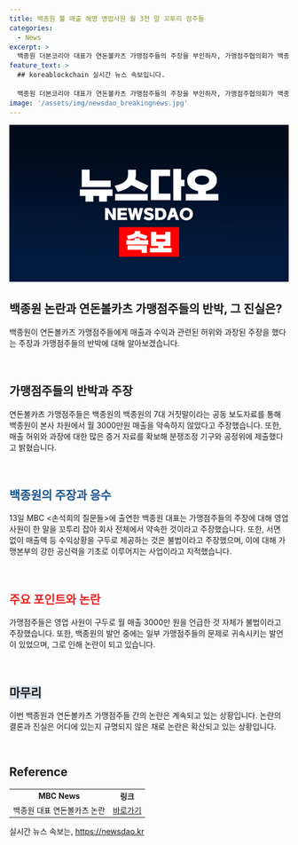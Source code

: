 ```yaml
---
title: 백종원 뿔 매출 해명 영업사원 월 3천 말 꼬투리 점주들
categories:
  - News
excerpt: >
  백종원 더본코리아 대표가 연돈볼카츠 가맹점주들의 주장을 부인하자, 가맹점주협의회가 백종원의 7대 거짓말이라는 공동 보도자료를 발표했다. 이들은 매출액과 수익률을 구두로 제공하는 행위가 불법이라고 주장하며, 백종원 대표의 발언을 반박했다. 또한, 백종원 대표는 일부 매장의 저조한 매출에 대해 일부 매장의 평균 영업 일수와 똑같은 브랜드 다른 매장의 평균 영업 일수 차이가 난다고 말하며 논란을 풀기 위해 노력 중이다.
feature_text: >
  ## koreablockchain 실시간 뉴스 속보입니다.

  백종원 더본코리아 대표가 연돈볼카츠 가맹점주들의 주장을 부인하자, 가맹점주협의회가 백종원의 7대 거짓말이라는 공동 보도자료를 발표했다. 이들은 매출액과 수익률을 구두로 제공하는 행위가 불법이라고 주장하며, 백종원 대표의 발언을 반박했다. 또한, 백종원 대표는 일부 매장의 저조한 매출에 대해 일부 매장의 평균 영업 일수와 똑같은 브랜드 다른 매장의 평균 영업 일수 차이가 난다고 말하며 논란을 풀기 위해 노력 중이다.
image: '/assets/img/newsdao_breakingnews.jpg'
---
```


<p><img src="/assets/img/newsdao_breakingnews.jpg" alt="koreablockchain 속보" /></p>

<h2 data-ke-size="size26">백종원 논란과 연돈볼카츠 가맹점주들의 반박, 그 진실은?</h2>

<p>백종원이 연돈볼카츠 가맹점주들에게 매출과 수익과 관련된 허위와 과장된 주장을 했다는 주장과 가맹점주들의 반박에 대해 알아보겠습니다.</p>

<p data-ke-size="size16">&nbsp;</p>

<h2>가맹점주들의 반박과 주장</h2>

<p>연돈볼카츠 가맹점주들은 백종원의 백종원의 7대 거짓말이라는 공동 보도자료를 통해 백종원이 본사 차원에서 월 3000만원 매출을 약속하지 않았다고 주장했습니다. 또한, 매출 허위와 과장에 대한 많은 증거 자료를 확보해 분쟁조정 기구와 공정위에 제출했다고 밝혔습니다.</p>

<p data-ke-size="size16">&nbsp;</p>

<h2><b><span style="color: #1a5490;">백종원의 주장과 응수</span></b></h2>

<p>13일 MBC &lt;손석희의 질문들&gt;에 출연한 백종원 대표는 가맹점주들의 주장에 대해 영업 사원이 한 말을 꼬투리 잡아 회사 전체에서 약속한 것이라고 주장했습니다. 또한, 서면 없이 매출액 등 수익상황을 구두로 제공하는 것은 불법이라고 주장했으며, 이에 대해 가맹본부의 강한 공신력을 기초로 이루어지는 사업이라고 지적했습니다.</p>

<p data-ke-size="size16">&nbsp;</p>

<h2><span style="color: #ee2323;">주요 포인트와 논란</span></h2>

<p>가맹점주들은 영업 사원이 구두로 월 매출 3000만 원을 언급한 것 자체가 불법이라고 주장했습니다. 또한, 백종원의 발언 중에는 일부 가맹점주들의 문제로 귀속시키는 발언이 있었으며, 그로 인해 논란이 되고 있습니다.</p>

<p data-ke-size="size16">&nbsp;</p>

<h2><b><span style="background-color: #21538527;">마무리</span></b></h2>

<p>이번 백종원과 연돈볼카츠 가맹점주들 간의 논란은 계속되고 있는 상황입니다. 논란의 결론과 진실은 어디에 있는지 규명되지 않은 채로 논란은 확산되고 있는 상황입니다.</p>

<p data-ke-size="size16">&nbsp;</p>

<h2>Reference</h2>

<table>
<tbody>
<tr>
<td style="text-align: center; height: 17px;"><b>MBC News</b></td>
<td style="text-align: center; height: 17px;"><b>링크</b></td>
</tr>
<tr>
<td style="text-align: center; height: 17px;">백종원 대표 연돈볼카츠 논란</td>
<td style="text-align: center; height: 17px;"><a href="링크입력">바로가기</a></td>
</tr>
</tbody>
</table>
실시간 뉴스 속보는, <a href="https://newsdao.kr" rel="dofollow">https://newsdao.kr</a>



